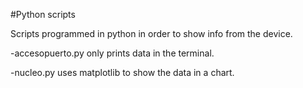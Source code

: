#Python scripts

Scripts programmed in python in order to show info from the device.

-accesopuerto.py only prints data in the terminal.

-nucleo.py uses matplotlib to show the data in a chart.
